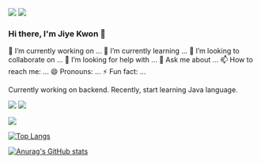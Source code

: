 <img src="https://capsule-render.vercel.app/api?type=wave&color=auto&height=170&section=header&text=JiyeKwon%20&fontSize=90" />

<img src="https://img.shields.io/badge/frontend+backend-blue?style=flat-square&logo=frontend+backend&logoColor=black"/>

### Hi there, I'm Jiye Kwon 👋
🔭 I’m currently working on ...
🌱 I’m currently learning ...
👯 I’m looking to collaborate on ...
🤔 I’m looking for help with ...
💬 Ask me about ...
📫 How to reach me: ...
😄 Pronouns: ...
⚡ Fun fact: ...

Currently working on backend. Recently, start learning Java language.
<!--
**kwonjiye/kwonjiye** is a ✨ _special_ ✨ repository because its `README.md` (this file) appears on your GitHub profile.

Here are some ideas to get you started:
-->

<img src="https://img.shields.io/badge/Python-3766AB?style=flat-square&logo=Python&logoColor=white"/></a>
<img src="https://img.shields.io/badge/C++-00599?style=flat-square&logo=C++ language&logoColor=white"/></a>

<a href="https://github.com/seondal"><img src="https://hits.seeyoufarm.com/api/count/incr/badge.svg?url=https%3A%2F%2Fgithub.com%2Fseondal&count_bg=%23000000&title_bg=%23000000&icon=github.svg&icon_color=%23E7E7E7&title=GitHub&edge_flat=false)"/></a>


[![Top Langs](https://github-readme-stats.vercel.app/api/top-langs/?username=kwonjiye)](https://github.com/kwonjiye/github-readme-stats)

[![Anurag's GitHub stats](https://github-readme-stats.vercel.app/api?username=kwonjiye)](https://github.com/kwonjiye/github-readme-stats)
